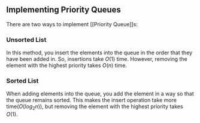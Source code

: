 ## Implementing Priority Queues
There are two ways to implement [[Priority Queue]]s:

### Unsorted List
In this method, you insert the elements into the queue in the order that they have been added in. So, insertions take $O(1)$ time. However, removing the element with the highest priority takes $O(n)$ time.

### Sorted List
When adding elements into the queue, you add the element in a way so that the queue remains sorted. This makes the insert operation take more time($O(log_2n)$), but removing the element with the highest priority takes $O(1)$.